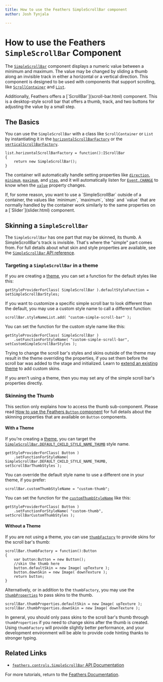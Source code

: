 ```yaml
---
title: How to use the Feathers SimpleScrollBar component  
author: Josh Tynjala

---
```

# How to use the Feathers `SimpleScrollBar` Component

The [`SimpleScrollBar`](../api-reference/feathers/controls/SimpleScrollBar.html) component displays a numeric value between a minimum and maximum. The value may be changed by sliding a thumb along an invisible track in either a horizontal or a vertical direction. This component is designed to be used with components that support scrolling, like [`ScrollContainer`](scroll-container.html) and [`List`](list.html).

<aside class="info">Additionally, Feathers offers a [`ScrollBar`](scroll-bar.html) component. This is a desktop-style scroll bar that offers a thumb, track, and two buttons for adjusting the value by a small step.</aside>

## The Basics

You can use the `SimpleScrollBar` with a class like `ScrollContainer` or `List` by instantiating it in the [`horizontalScrollBarFactory`](../api-reference/feathers/controls/Scroller.html#horizontalScrollBarFactory) or the [`verticalScrollBarFactory`](../api-reference/feathers/controls/Scroller.html#verticalScrollBarFactory).

``` code
list.horizontalScrollBarFactory = function():IScrollBar
{
    return new SimpleScrollBar();
}
```

The container will automatically handle setting properties like [`direction`](../api-reference/feathers/controls/SimpleScrollBar.html#direction), [`minimum`](../api-reference/feathers/controls/SimpleScrollBar.html#minimum), [`maximum`](../api-reference/feathers/controls/SimpleScrollBar.html#maximum), and [`step`](../api-reference/feathers/controls/SimpleScrollBar.html#step), and it will automatically listen for [`Event.CHANGE`](../api-reference/feathers/controls/SimpleScrollBar.html#event:change) to know when the [`value`](../api-reference/feathers/controls/SimpleScrollBar.html#value) property changes.

<aside class="info">If, for some reason, you want to use a `SimpleScrollBar` outside of a container, the values like `minimum`, `maximum`, `step` and `value` that are normally handled by the container work similarly to the same properties on a [`Slider`](slider.html) component.</aside>

## Skinning a `SimpleScrollBar`

The `SimpleScrollBar` has one part that may be skinned, its thumb. A SimpleScrollBar's track is invisible. That's where the "simple" part comes from. For full details about what skin and style properties are available, see the [`SimpleScrollBar` API reference](../api-reference/feathers/controls/SimpleScrollBar.html).

### Targeting a `SimpleScrollBar` in a theme

If you are creating a [theme](themes.html), you can set a function for the default styles like this:

``` code
getStyleProviderForClass( SimpleScrollBar ).defaultStyleFunction = setSimpleScrollBarStyles;
```

If you want to customize a specific simple scroll bar to look different than the default, you may use a custom style name to call a different function:

``` code
scrollBar.styleNameList.add( "custom-simple-scroll-bar" );
```

You can set the function for the custom style name like this:

``` code
getStyleProviderForClass( SimpleScrollBar )
    .setFunctionForStyleName( "custom-simple-scroll-bar", setCustomSimpleScrollBarStyles );
```

Trying to change the scroll bar's styles and skins outside of the theme may result in the theme overriding the properties, if you set them before the scroll bar was added to the stage and initialized. Learn to [extend an existing theme](extending-themes.html) to add custom skins.

If you aren't using a theme, then you may set any of the simple scroll bar's properties directly.

### Skinning the Thumb

This section only explains how to access the thumb sub-component. Please read [How to use the Feathers `Button` component](button.html) for full details about the skinning properties that are available on `Button` components.

#### With a Theme

If you're creating a [theme](themes.html), you can target the [`SimpleScrollBar.DEFAULT_CHILD_STYLE_NAME_THUMB`](../api-reference/feathers/controls/SimpleScrollBar.html#DEFAULT_CHILD_STYLE_NAME_THUMB) style name.

``` code
getStyleProviderForClass( Button )
    .setFunctionForStyleName( SimpleScrollBar.DEFAULT_CHILD_STYLE_NAME_THUMB, setScrollBarThumbStyles );
```

You can override the default style name to use a different one in your theme, if you prefer:

``` code
scrollBar.customThumbStyleName = "custom-thumb";
```

You can set the function for the [`customThumbStyleName`](../api-reference/feathers/controls/SimpleScrollBar.html#customThumbStyleName) like this:

``` code
getStyleProviderForClass( Button )
    .setFunctionForStyleName( "custom-thumb", setScrollBarCustomThumbStyles );
```

#### Without a Theme

If you are not using a theme, you can use [`thumbFactory`](../api-reference/feathers/controls/SimpleScrollBar.html#thumbFactory) to provide skins for the scroll bar's thumb:

``` code
scrollBar.thumbFactory = function():Button
{
    var button:Button = new Button();
    //skin the thumb here
    button.defaultSkin = new Image( upTexture );
    button.downSkin = new Image( downTexture );
    return button;
}
```

Alternatively, or in addition to the `thumbFactory`, you may use the [`thumbProperties`](../api-reference/feathers/controls/SimpleScrollBar.html#thumbProperties) to pass skins to the thumb.

``` code
scrollBar.thumbProperties.defaultSkin = new Image( upTexture );
scrollBar.thumbProperties.downSkin = new Image( downTexture );
```

In general, you should only pass skins to the scroll bar's thumb through `thumbProperties` if you need to change skins after the thumb is created. Using `thumbFactory` will provide slightly better performance, and your development environment will be able to provide code hinting thanks to stronger typing.

## Related Links

-   [`feathers.controls.SimpleScrollBar` API Documentation](../api-reference/feathers/controls/SimpleScrollBar.html)

For more tutorials, return to the [Feathers Documentation](index.html).


